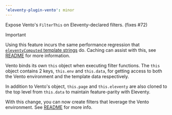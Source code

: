 ```yaml
---
'eleventy-plugin-vento': minor
---
```


Expose Vento's `FilterThis` on Eleventy-declared filters. (fixes #72)

> [!IMPORTANT]
> Using this feature incurs the same performance regression that [`eleventyComputed` template strings](https://www.11ty.dev/docs/data-computed/#using-a-template-string) do. Caching can assist with this, see [README](https://github.com/noelforte/eleventy-plugin-vento/blob/main/readme.md) for more information.

Vento binds its own `this` object when executing filter functions. The `this` object contains 2 keys, `this.env` and `this.data`, for getting access to both the Vento environment and the template data respectively.

In addition to Vento's object, `this.page` and `this.eleventy` are also cloned to the top level from `this.data` to maintain feature-parity with Eleventy.

With this change, you can now create filters that leverage the Vento environment. See [README](https://github.com/noelforte/eleventy-plugin-vento/blob/main/readme.md) for more info.
